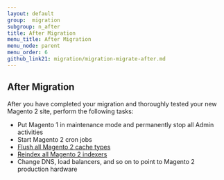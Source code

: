 ```yaml
---
layout: default
group:  migration
subgroup: n_after
title: After Migration
menu_title: After Migration
menu_node: parent
menu_order: 6
github_link21: migration/migration-migrate-after.md
---
```


  
<h2 id="migrate-command-after">After Migration</h2>
After you have completed your migration and thoroughly tested your new Magento 2 site, perform the following tasks:

*	Put Magento 1 in maintenance mode and permanently stop all Admin activities
*	Start Magento 2 cron jobs
*	<a href="{{ site.gdeurl21 }}config-guide/cli/config-cli-subcommands-cache.html#config-cli-subcommands-cache-clean" target="_blank">Flush all Magento 2 cache types</a>
*	<a href="{{ site.gdeurl21 }}config-guide/cli/config-cli-subcommands-index.html#config-cli-subcommands-index-reindex" target="_blank">Reindex all Magento 2 indexers</a>
*	Change DNS, load balancers, and so on to point to Magento 2 production hardware
